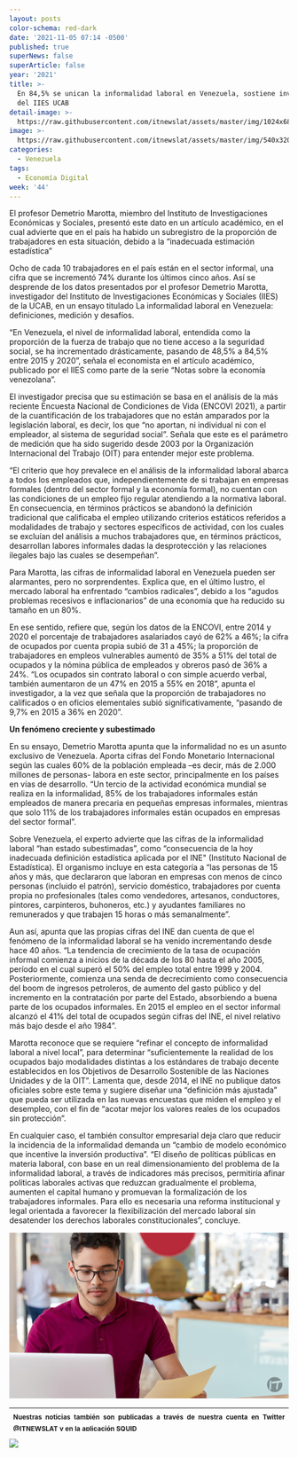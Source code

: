 ```yaml
---
layout: posts
color-schema: red-dark
date: '2021-11-05 07:14 -0500'
published: true
superNews: false
superArticle: false
year: '2021'
title: >-
  En 84,5% se unican la informalidad laboral en Venezuela, sostiene investigador
  del IIES UCAB
detail-image: >-
  https://raw.githubusercontent.com/itnewslat/assets/master/img/1024x680/joven-trabajando-g.jpg
image: >-
  https://raw.githubusercontent.com/itnewslat/assets/master/img/540x320/joven-trabajando-p.jpg
categories:
  - Venezuela
tags:
  - Economía Digital
week: '44'
---
```

El profesor Demetrio Marotta, miembro del Instituto de Investigaciones Económicas y Sociales, presentó este dato en un artículo académico, en el cual advierte que en el país ha habido un subregistro de la proporción de trabajadores en esta situación, debido a la “inadecuada estimación estadística”

Ocho de cada 10 trabajadores en el país están en el sector informal, una cifra que se incrementó 74% durante los últimos cinco años. Así se desprende de los datos presentados por el profesor Demetrio Marotta, investigador del Instituto de Investigaciones Económicas y Sociales (IIES) de la UCAB, en un ensayo titulado La informalidad laboral en Venezuela: definiciones, medición y desafíos.

“En Venezuela, el nivel de informalidad laboral, entendida como la proporción de la fuerza de trabajo que no tiene acceso a la seguridad social, se ha incrementado drásticamente, pasando de 48,5% a 84,5% entre 2015 y 2020”, señala el economista en el artículo académico, publicado por el IIES como parte de la serie “Notas sobre la economía venezolana”.

El investigador precisa que su estimación se basa en el análisis de la más reciente Encuesta Nacional de Condiciones de Vida (ENCOVI 2021), a partir de la cuantificación de los trabajadores que no están amparados por la legislación laboral, es decir, los que “no aportan, ni individual ni con el empleador, al sistema de seguridad social”. Señala que este es el parámetro de medición que ha sido sugerido desde 2003 por la Organización Internacional del Trabajo (OIT) para entender mejor este problema.

“El criterio que hoy prevalece en el análisis de la informalidad laboral abarca a todos los empleados que, independientemente de si trabajan en empresas formales (dentro del sector formal y la economía formal), no cuentan con las condiciones de un empleo fijo regular atendiendo a la normativa laboral. En consecuencia, en términos prácticos se abandonó la definición tradicional que calificaba el empleo utilizando criterios estáticos referidos a modalidades de trabajo y sectores específicos de actividad, con los cuales se excluían del análisis a muchos trabajadores que, en términos prácticos, desarrollan labores informales dadas la desprotección y las relaciones ilegales bajo las cuales se desempeñan”.

Para Marotta, las cifras de informalidad laboral en Venezuela pueden ser alarmantes, pero no sorprendentes. Explica que, en el último lustro, el mercado laboral ha enfrentado “cambios radicales”, debido a los “agudos problemas recesivos e inflacionarios” de una economía que ha reducido su tamaño en un 80%.

En ese sentido, refiere que, según los datos de la ENCOVI, entre 2014 y 2020 el porcentaje de trabajadores asalariados cayó de 62% a 46%; la cifra de ocupados por cuenta propia subió de 31 a 45%; la proporción de trabajadores en empleos vulnerables aumentó de 35% a 51% del total de ocupados y la nómina pública de empleados y obreros pasó de 36% a 24%. “Los ocupados sin contrato laboral o con simple acuerdo verbal, también aumentaron de un 47% en 2015 a 55% en 2018”, apunta el investigador, a la vez que señala que la proporción de trabajadores no calificados o en oficios elementales subió significativamente, “pasando de 9,7% en 2015 a 36% en 2020”.

**Un fenómeno creciente y subestimado**

En su ensayo, Demetrio Marotta apunta que la informalidad no es un asunto exclusivo de Venezuela. Aporta cifras del Fondo Monetario Internacional según las cuales 60% de la población empleada –es decir, más de 2.000 millones de personas- labora en este sector, principalmente en los países en vías de desarrollo. “Un tercio de la actividad económica mundial se realiza en la informalidad, 85% de los trabajadores informales están empleados de manera precaria en pequeñas empresas informales, mientras que solo 11% de los trabajadores informales están ocupados en empresas del sector formal”.

Sobre Venezuela, el experto advierte que las cifras de la informalidad laboral “han estado subestimadas”, como “consecuencia de la hoy inadecuada definición estadística aplicada por el INE" (Instituto Nacional de Estadística). El organismo incluye en esta categoría a “las personas de 15 años y más, que declararon que laboran en empresas con menos de cinco personas (incluido el patrón), servicio doméstico, trabajadores por cuenta propia no profesionales (tales como vendedores, artesanos, conductores, pintores, carpinteros, buhoneros, etc.) y ayudantes familiares no remunerados y que trabajen 15 horas o más semanalmente”.

Aun así, apunta que las propias cifras del INE dan cuenta de que el fenómeno de la informalidad laboral se ha venido incrementando desde hace 40 años. “La tendencia de crecimiento de la tasa de ocupación informal comienza a inicios de la década de los 80 hasta el año 2005, período en el cual superó el 50% del empleo total entre 1999 y 2004. Posteriormente, comienza una senda de decrecimiento como consecuencia del boom de ingresos petroleros, de aumento del gasto público y del incremento en la contratación por parte del Estado, absorbiendo a buena parte de los ocupados informales. En 2015 el empleo en el sector informal alcanzó el 41% del total de ocupados según cifras del INE, el nivel relativo más bajo desde el año 1984”.

Marotta reconoce que se requiere “refinar el concepto de informalidad laboral a nivel local”, para determinar “suficientemente la realidad de los ocupados bajo modalidades distintas a los estándares de trabajo decente establecidos en los Objetivos de Desarrollo Sostenible de las Naciones Unidades y de la OIT”. Lamenta que, desde 2014, el INE no publique datos oficiales sobre este tema y sugiere diseñar una “definición más ajustada” que pueda ser utilizada en las nuevas encuestas que miden el empleo y el desempleo, con el fin de “acotar mejor los valores reales de los ocupados sin protección”.

En cualquier caso, el también consultor empresarial deja claro que reducir la incidencia de la informalidad demanda un “cambio de modelo económico que incentive la inversión productiva”. “El diseño de políticas públicas en materia laboral, con base en un real dimensionamiento del problema de la informalidad laboral, a través de indicadores más precisos, permitiría afinar políticas laborales activas que reduzcan gradualmente el problema, aumenten el capital humano y promuevan la formalización de los trabajadores informales. Para ello es necesaria una reforma institucional y legal orientada a favorecer la flexibilización del mercado laboral sin desatender los derechos laborales constitucionales”, concluye.

![](https://raw.githubusercontent.com/itnewslat/assets/master/img/540x320/joven-trabajando-p.jpg)

<table style="height: 42px;" width="569">
<tbody>
<tr>
<td style="text-align: justify;"><sub><strong>Nuestras noticias también son publicadas a través de nuestra cuenta en Twitter <a href="https://twitter.com/itnewslat?lang=es">@ITNEWSLAT</a> y en la aplicación <a href="https://squidapp.co/en/">SQUID</a></strong></sub></td>
</tr>
</tbody>
</table>

<img src="https://tracker.metricool.com/c3po.jpg?hash=56f88a41e39ab42c063cc51676587a04"/>